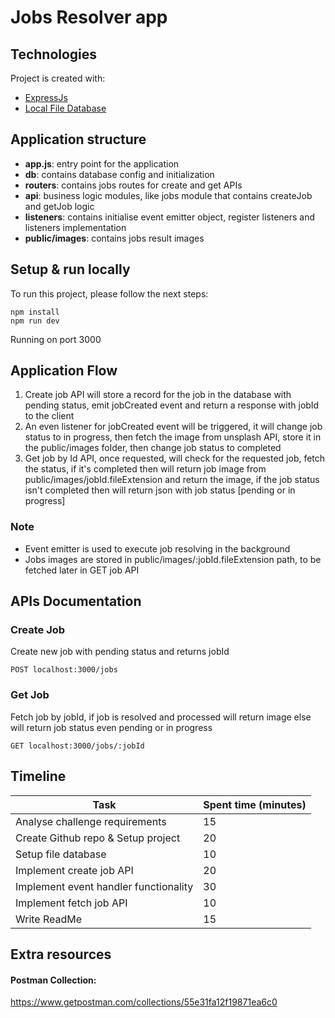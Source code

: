 
# Jobs Resolver app

## Technologies
Project is created with:

* [ExpressJs](https://expressjs.com/)
* [Local File Database](https://github.com/Belphemur/node-json-db)

## Application structure
- **app.js**: entry point for the application
- **db**: contains database config and initialization
- **routers**: contains jobs routes for create and get APIs
- **api**: business logic modules, like jobs module that contains createJob and getJob logic
- **listeners**: contains initialise event emitter object, register listeners and listeners implementation
- **public/images**: contains jobs result images

## Setup & run locally
To run this project, please follow the next steps:
```
npm install
npm run dev
```
Running on port 3000

## Application Flow
1. Create job API will store a record for the job in the database with pending status, emit jobCreated event and return a response with jobId to the client 
2. An even listener for jobCreated event will be triggered, it will change job status to in progress, then fetch the image from unsplash API, store it in the public/images folder, then change job status to completed
3. Get job by Id API, once requested, will check for the requested job, fetch the status, if it's completed then will return job image from public/images/jobId.fileExtension and return the image, if the job status isn't completed then will return json with job status [pending or in progress]

### Note
- Event emitter is used to execute job resolving in the background
- Jobs images are stored in public/images/:jobId.fileExtension path, to be fetched later in GET job API

## APIs Documentation
### Create Job
Create new job with pending status and returns jobId
```
POST localhost:3000/jobs
```

### Get Job
Fetch job by jobId, if job is resolved and processed will return image else will return job status even pending or in progress
```
GET localhost:3000/jobs/:jobId
```

## Timeline
Task | Spent time (minutes)
------------ | -------------
Analyse challenge requirements | 15 
Create Github repo & Setup project | 20 
Setup file database | 10 
Implement create job API  | 20
Implement event handler functionality | 30 
Implement fetch job API  | 10
Write ReadMe | 15

## Extra resources
#### Postman Collection:
https://www.getpostman.com/collections/55e31fa12f19871ea6c0